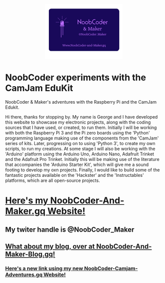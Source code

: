 <div>
  <p align="center">
  <img src="images/NoobCoder_Logo_Icon.png">
  </p>
</div>

# NoobCoder experiments with the CamJam EduKit
NoobCoder &amp; Maker's adventures with the Raspberry Pi and the CamJam Edukit.

  Hi there, thanks for stopping by.
My name is George and I have developed this website to showcase my electronic projects, along with the coding sources that I have used, or created, to run them. Initially I will be working with both the Raspberry Pi 3 and the Pi zero boards using the 'Python' programming language making use of the components from the 'CamJam' series of kits. Later, progressing on to using 'Python 3', to create my own scripts, to run my creations. At some stage I will also be working with the 'Arduino' platform using the Arduino Uno, Arduino Nano, Adafruit Trinket and the Adafruit Pro Trinket. Initially this will be making use of the literature that accompanies the 'Arduino Starter Kit', which will give me a sound footing to develop my oxn projects. Finally, I would like to build some of the fantastic projects available on the 'Hackster' and the 'Instructables' platforms, which are all open-source projects.

# [Here's my NoobCoder-And-Maker.gq Website!](http://noobcoder-and-maker.gq)


## My twiter handle is @NoobCoder_Maker

## [What about my blog, over at NoobCoder-And-Maker-Blog.gq!](http://noobcoder-and-maker-blog.gq)

### [Here's a new link using my new NoobCoder-Camjam-Adventures.gq Website!](http://noobcoder-camjam-adventures.gq)

